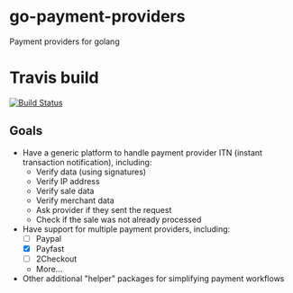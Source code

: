 # go-payment-providers
Payment providers for golang

# Travis build
[![Build Status](https://travis-ci.org/francoishill/go-payment-providers.svg?branch=master)](https://travis-ci.org/francoishill/go-payment-providers)

## Goals

- Have a generic platform to handle payment provider ITN (instant transaction notification), including:
  + Verify data (using signatures)
  + Verify IP address
  + Verify sale data
  + Verify merchant data
  + Ask provider if they sent the request
  + Check if the sale was not already processed
- Have support for multiple payment providers, including:
  + [ ] Paypal
  + [x] Payfast
  + [ ] 2Checkout
  + More...
- Other additional "helper" packages for simplifying payment workflows

